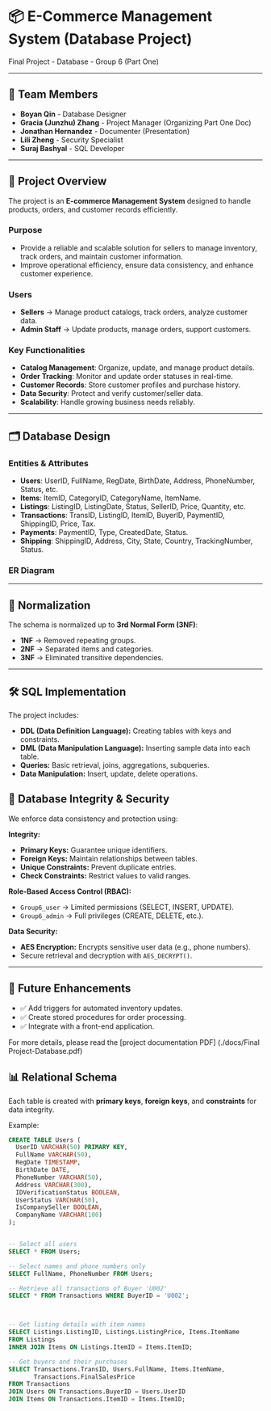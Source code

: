 # 📦 E-Commerce Management System (Database Project)

Final Project - Database - Group 6 (Part One)

---

## 👥 Team Members
- **Boyan Qin** - Database Designer  
- **Gracia (Junzhu) Zhang** - Project Manager (Organizing Part One Doc)  
- **Jonathan Hernandez** - Documenter (Presentation)  
- **Lili Zheng** - Security Specialist  
- **Suraj Bashyal** - SQL Developer  

---

## 📖 Project Overview
The project is an **E-commerce Management System** designed to handle products, orders, and customer records efficiently.  

### Purpose
- Provide a reliable and scalable solution for sellers to manage inventory, track orders, and maintain customer information.  
- Improve operational efficiency, ensure data consistency, and enhance customer experience.  

### Users
- **Sellers** → Manage product catalogs, track orders, analyze customer data.  
- **Admin Staff** → Update products, manage orders, support customers.  

### Key Functionalities
- **Catalog Management**: Organize, update, and manage product details.  
- **Order Tracking**: Monitor and update order statuses in real-time.  
- **Customer Records**: Store customer profiles and purchase history.  
- **Data Security**: Protect and verify customer/seller data.  
- **Scalability**: Handle growing business needs reliably.  

---

## 🗂 Database Design

### Entities & Attributes
- **Users**: UserID, FullName, RegDate, BirthDate, Address, PhoneNumber, Status, etc.  
- **Items**: ItemID, CategoryID, CategoryName, ItemName.  
- **Listings**: ListingID, ListingDate, Status, SellerID, Price, Quantity, etc.  
- **Transactions**: TransID, ListingID, ItemID, BuyerID, PaymentID, ShippingID, Price, Tax.  
- **Payments**: PaymentID, Type, CreatedDate, Status.  
- **Shipping**: ShippingID, Address, City, State, Country, TrackingNumber, Status.  

### ER Diagram  

---

## 🔄 Normalization

The schema is normalized up to **3rd Normal Form (3NF)**:

- **1NF** → Removed repeating groups.  
- **2NF** → Separated items and categories.  
- **3NF** → Eliminated transitive dependencies.  

---

## 🛠 SQL Implementation

The project includes:

- **DDL (Data Definition Language):** Creating tables with keys and constraints.  
- **DML (Data Manipulation Language):** Inserting sample data into each table.  
- **Queries:** Basic retrieval, joins, aggregations, subqueries.  
- **Data Manipulation:** Insert, update, delete operations.

## 🔐 Database Integrity & Security

We enforce data consistency and protection using:

**Integrity:**

- **Primary Keys:** Guarantee unique identifiers.  
- **Foreign Keys:** Maintain relationships between tables.  
- **Unique Constraints:** Prevent duplicate entries.  
- **Check Constraints:** Restrict values to valid ranges.  

**Role-Based Access Control (RBAC):**

- `Group6_user` → Limited permissions (SELECT, INSERT, UPDATE).  
- `Group6_admin` → Full privileges (CREATE, DELETE, etc.).  

**Data Security:**

- **AES Encryption:** Encrypts sensitive user data (e.g., phone numbers).  
- Secure retrieval and decryption with `AES_DECRYPT()`.  

---

## 📌 Future Enhancements

- ✅ Add triggers for automated inventory updates.  
- ✅ Create stored procedures for order processing.  
- ✅ Integrate with a front-end application.

For more details, please read the [project documentation PDF] (./docs/Final Project-Database.pdf)
  
## 📊 Relational Schema
Each table is created with **primary keys**, **foreign keys**, and **constraints** for data integrity.  

Example:  
```sql
CREATE TABLE Users (
  UserID VARCHAR(50) PRIMARY KEY,
  FullName VARCHAR(50),
  RegDate TIMESTAMP,
  BirthDate DATE,
  PhoneNumber VARCHAR(50),
  Address VARCHAR(300),
  IDVerificationStatus BOOLEAN,
  UserStatus VARCHAR(50),
  IsCompanySeller BOOLEAN,
  CompanyName VARCHAR(100)
);


-- Select all users
SELECT * FROM Users;

-- Select names and phone numbers only
SELECT FullName, PhoneNumber FROM Users;

-- Retrieve all transactions of Buyer 'U002'
SELECT * FROM Transactions WHERE BuyerID = 'U002'; 



-- Get listing details with item names
SELECT Listings.ListingID, Listings.ListingPrice, Items.ItemName
FROM Listings
INNER JOIN Items ON Listings.ItemID = Items.ItemID;

-- Get buyers and their purchases
SELECT Transactions.TransID, Users.FullName, Items.ItemName,
       Transactions.FinalSalesPrice
FROM Transactions
JOIN Users ON Transactions.BuyerID = Users.UserID
JOIN Items ON Transactions.ItemID = Items.ItemID; 


